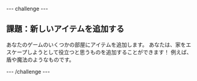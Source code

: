 \--- challenge \---

## 課題：新しいアイテムを追加する

あなたのゲームのいくつかの部屋にアイテムを追加します。 あなたは、家をエスケープしようとして役立つと思うものを追加することができます！ 例えば、盾や魔法のようなものです。

\--- /challenge \---